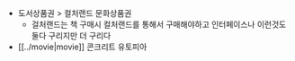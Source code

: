 - 도서상품권 > 컬처랜드 문화상품권
  - 걸처랜드는 책 구매시 컬처랜드를 통해서 구매해야하고 인터페이스나 이런것도 둘다 구리지만 더 구리다
- [[../movie|movie]] 콘크리트 유토피아
